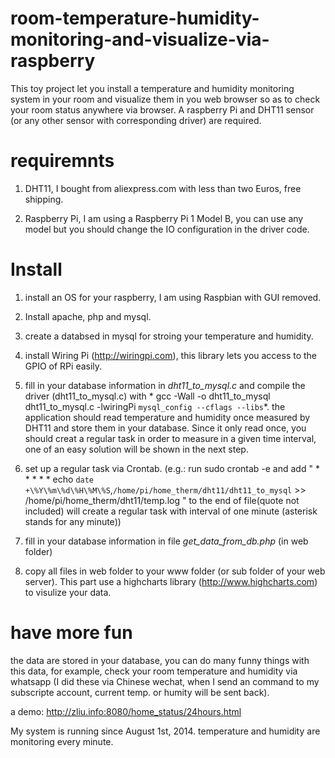 # room-temperature-humidity-monitoring-and-visualize-via-raspberry

This toy project let you install a temperature and humidity monitoring system in your room and visualize them in you web browser so as to check your room status anywhere via browser. A raspberry Pi and DHT11 sensor (or any other sensor with corresponding driver) are required.

# requiremnts
1. DHT11, I bought from aliexpress.com with less than two Euros, free shipping.

2. Raspberry Pi, I am using a Raspberry Pi 1 Model B, you can use any model but you should change the IO configuration in the driver code.

# Install
1. install an OS for your raspberry, I am using Raspbian with GUI removed.

2. Install apache, php and mysql.

3. create a databsed in mysql for stroing your temperature and humidity.

4. install Wiring Pi (http://wiringpi.com), this library lets you access to the GPIO of RPi easily.

5. fill in your database information in *dht11_to_mysql.c* and compile the driver (dht11_to_mysql.c) with * gcc -Wall -o dht11_to_mysql dht11_to_mysql.c -lwiringPi `mysql_config --cflags --libs`*. the application should read temperature and humidity once measured by DHT11 and store them in your database. Since it only read once, you should creat a regular task in order to measure in a given time interval, one of an easy solution will be shown in the next step.

6. set up a regular task via Crontab. (e.g.: run sudo crontab -e and add " * * * * * echo `date +\%Y\%m\%d\%H\%M\%S`,`/home/pi/home_therm/dht11/dht11_to_mysql` >> /home/pi/home_therm/dht11/temp.log " to the end of file(quote not included) will create a regular task with interval of one minute (asterisk stands for any minute))

7. fill in your database information in file *get_data_from_db.php* (in web folder)

8. copy all files in web folder to your www folder (or sub folder of your web server). This part use a highcharts library (http://www.highcharts.com) to visulize your data. 

# have more fun

the data are stored in your database, you can do many funny things with this data, for example, check your room temperature and humidity via whatsapp (I did these via Chinese wechat, when I send an command to my subscripte account, current temp. or humity will be sent back).

a demo: http://zliu.info:8080/home_status/24hours.html

My system is running since August 1st, 2014. temperature and humidity are monitoring every minute.
